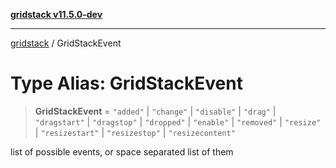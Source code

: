 [**gridstack v11.5.0-dev**](../README.md)

***

[gridstack](../globals.md) / GridStackEvent

# Type Alias: GridStackEvent

> **GridStackEvent** = `"added"` \| `"change"` \| `"disable"` \| `"drag"` \| `"dragstart"` \| `"dragstop"` \| `"dropped"` \| `"enable"` \| `"removed"` \| `"resize"` \| `"resizestart"` \| `"resizestop"` \| `"resizecontent"`

list of possible events, or space separated list of them
